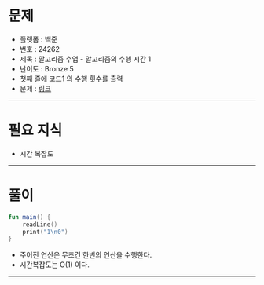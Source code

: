 # 문제
- 플랫폼 : 백준
- 번호 : 24262
- 제목 : 알고리즘 수업 - 알고리즘의 수행 시간 1
- 난이도 : Bronze 5
- 첫째 줄에 코드1 의 수행 횟수를 출력
- 문제 : <a href="https://www.acmicpc.net/problem/24262" target="_blank">링크</a>

---

# 필요 지식
- 시간 복잡도

---

# 풀이
```kotlin
fun main() {
    readLine()
    print("1\n0")
}
```
- 주어진 연산은 무조건 한번의 연산을 수행한다.
- 시간복잡도는 O(1) 이다.

---
